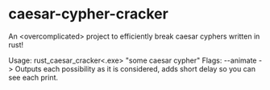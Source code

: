 # caesar-cypher-cracker
An &lt;overcomplicated> project to efficiently break caesar cyphers written in rust!

Usage:
rust_caesar_cracker&lt;.exe> "some caesar cypher"
Flags:
--animate -> Outputs each possibility as it is considered, adds short delay so you can see each print.

